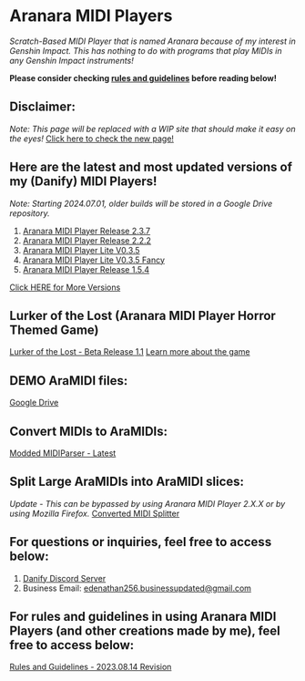 # Aranara MIDI Players
*Scratch-Based MIDI Player that is named Aranara because of my interest in Genshin Impact. This has nothing to do with programs that play MIDIs in any Genshin Impact instruments!*

**Please consider checking [rules and guidelines](https://edenathan256.github.io/aranara-midi-player-sb3/guidelines) before reading below!**

## Disclaimer:
*Note: This page will be replaced with a WIP site that should make it easy on the eyes!*
[Click here to check the new page!](https://edenathan256.github.io/aranara-midi-player-sb3/main/index.html)

## Here are the latest and most updated versions of my (Danify) MIDI Players!
*Note: Starting 2024.07.01, older builds will be stored in a Google Drive repository.*

1. [Aranara MIDI Player Release 2.3.7](https://edenathan256.github.io/aranara-midi-player-sb3/Aranara%20MIDI%20Player%202.3.7.html)
2. [Aranara MIDI Player Release 2.2.2](https://edenathan256.github.io/aranara-midi-player-sb3/Aranara%20MIDI%20Player%202.2.2.html)
3. [Aranara MIDI Player Lite V0.3.5](https://edenathan256.github.io/aranara-midi-player-sb3/Aranara%20MIDI%20Player%20Lite%20v0.3.5.html)
4. [Aranara MIDI Player Lite V0.3.5 Fancy](https://edenathan256.github.io/aranara-midi-player-sb3/Aranara%20MIDI%20Player%20Lite%20v0.3.5%20-%20Fancy.html)
5. [Aranara MIDI Player Release 1.5.4](https://edenathan256.github.io/aranara-midi-player-sb3/Aranara%20MIDI%20Player%20R1.5.4.html)

[Click HERE for More Versions](https://edenathan256.github.io/aranara-midi-player-sb3/versions)

## Lurker of the Lost (Aranara MIDI Player Horror Themed Game)
[Lurker of the Lost - Beta Release 1.1](https://edenathan256.github.io/aranara-midi-player-sb3/Lurker%20of%20the%20Lost%20MIDI%20Player%20BETA%201.2.html)
[Learn more about the game](https://edenathan256.github.io/aranara-midi-player-sb3/lostlurkergame)

## DEMO AraMIDI files:
[Google Drive](https://drive.google.com/drive/folders/1Ht0WPEoPuxhSwv7b2HEnBm-p9hyN0S-S?usp=sharing)

## Convert MIDIs to AraMIDIs:
[Modded MIDIParser - Latest](https://github.com/Edenathan256/MidiParser/releases/tag/build-24.03.15)

## Split Large AraMIDIs into AraMIDI slices:
*Update - This can be bypassed by using Aranara MIDI Player 2.X.X or by using Mozilla Firefox.*
[Converted MIDI Splitter](https://github.com/Edenathan256/PythonConvertedMIDISplitter)

## For questions or inquiries, feel free to access below:
1. [Danify Discord Server](https://discord.gg/kTD8y6YDjJ) 
2. Business Email: edenathan256.businessupdated@gmail.com

## For rules and guidelines in using Aranara MIDI Players (and other creations made by me), feel free to access below:
[Rules and Guidelines - 2023.08.14 Revision](https://edenathan256.github.io/aranara-midi-player-sb3/guidelines)
